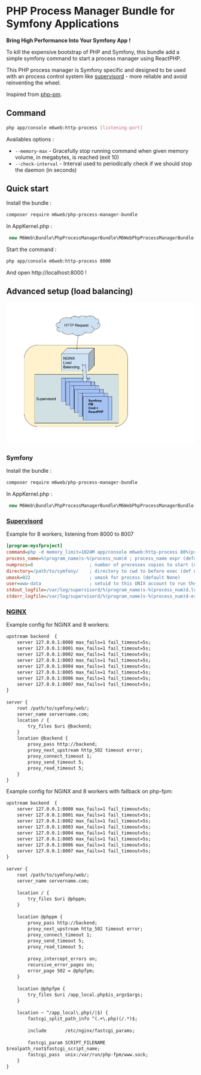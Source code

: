 PHP Process Manager Bundle for Symfony Applications
===================================================

**Bring High Performance Into Your Symfony App !**

To kill the expensive bootstrap of PHP and Symfony, this bundle add a simple symfony command to start a process manager using ReactPHP.

This PHP process manager is Symfony specific and designed to be used with an process control system like [supervisord](http://supervisord.org/) - more reliable and avoid reinventing the wheel.

Inspired from [php-pm](https://github.com/php-pm/php-pm).

## Command

```bash
php app/console m6web:http-process [listening-port]
```

Availables options :

- `--memory-max` - Gracefully stop running command when given memory volume, in megabytes, is reached (exit 10)
- `--check-interval` - Interval used to periodically check if we should stop the daemon (in seconds)

## Quick start

Install the bundle :

```bash
composer require m6web/php-process-manager-bundle
```

In AppKernel.php :

```php
 new M6Web\Bundle\PhpProcessManagerBundle\M6WebPhpProcessManagerBundle(),
```

Start the command :

```bash
php app/console m6web:http-process 8000
```

And open http://localhost:8000 !

## Advanced setup (load balancing)

![Advanced setup (load balancing)](doc/PhpProcessManagerBundle.png)

### Symfony

Install the bundle :

```bash
composer require m6web/php-process-manager-bundle
```

In AppKernel.php :

```php
 new M6Web\Bundle\PhpProcessManagerBundle\M6WebPhpProcessManagerBundle(),
 ```

### [Supervisord](http://supervisord.org/)

Example for 8 workers, listening from 8000 to 8007

```ini
[program:mysfproject]
command=php -d memory_limit=1024M app/console m6web:http-process 80%(process_num)02d --env=dev --memory-max=768 --check-interval=60 ; the program (relative uses PATH, can take args)
process_name=%(program_name)s-%(process_num)d ; process_name expr (default %(program_name)s)
numprocs=8                     ; number of processes copies to start (def 1)
directory=/path/to/symfony/    ; directory to cwd to before exec (def no cwd)
umask=022                      ; umask for process (default None)
user=www-data                  ; setuid to this UNIX account to run the program
stdout_logfile=/var/log/supervisord/%(program_name)s-%(process_num)d.log              ; stdout log path, NONE for none; default AUTO
stderr_logfile=/var/log/supervisord/%(program_name)s-%(process_num)d-error.log        ; stderr log path, NONE for none; default AUTO
```

### [NGINX](https://www.nginx.com/resources/wiki/)

Example config for NGiNX and 8 workers:

```nginx
upstream backend  {
    server 127.0.0.1:8000 max_fails=1 fail_timeout=5s;
    server 127.0.0.1:8001 max_fails=1 fail_timeout=5s;
    server 127.0.0.1:8002 max_fails=1 fail_timeout=5s;
    server 127.0.0.1:8003 max_fails=1 fail_timeout=5s;
    server 127.0.0.1:8004 max_fails=1 fail_timeout=5s;
    server 127.0.0.1:8005 max_fails=1 fail_timeout=5s;
    server 127.0.0.1:8006 max_fails=1 fail_timeout=5s;
    server 127.0.0.1:8007 max_fails=1 fail_timeout=5s;
}

server {
    root /path/to/symfony/web/;
    server_name servername.com;
    location / {
        try_files $uri @backend;
    }
    location @backend {
        proxy_pass http://backend;
        proxy_next_upstream http_502 timeout error;
        proxy_connect_timeout 1;
        proxy_send_timeout 5;
        proxy_read_timeout 5;
    }
}
```

Example config for NGiNX and 8 workers with fallback on php-fpm:

```nginx
upstream backend  {
    server 127.0.0.1:8000 max_fails=1 fail_timeout=5s;
    server 127.0.0.1:8001 max_fails=1 fail_timeout=5s;
    server 127.0.0.1:8002 max_fails=1 fail_timeout=5s;
    server 127.0.0.1:8003 max_fails=1 fail_timeout=5s;
    server 127.0.0.1:8004 max_fails=1 fail_timeout=5s;
    server 127.0.0.1:8005 max_fails=1 fail_timeout=5s;
    server 127.0.0.1:8006 max_fails=1 fail_timeout=5s;
    server 127.0.0.1:8007 max_fails=1 fail_timeout=5s;
}

server {
    root /path/to/symfony/web/;
    server_name servername.com;

    location / {
        try_files $uri @phppm;
    }

    location @phppm {
        proxy_pass http://backend;
        proxy_next_upstream http_502 timeout error;
        proxy_connect_timeout 1;
        proxy_send_timeout 5;
        proxy_read_timeout 5;

        proxy_intercept_errors on;
        recursive_error_pages on;
        error_page 502 = @phpfpm;
    }

    location @phpfpm {
        try_files $uri /app_local.php$is_args$args;
    }

    location ~ ^/app_local\.php(/|$) {
        fastcgi_split_path_info ^(.+\.php)(/.*)$;

        include       /etc/nginx/fastcgi_params;

        fastcgi_param SCRIPT_FILENAME $realpath_root$fastcgi_script_name;
        fastcgi_pass  unix:/var/run/php-fpm/www.sock;
    }
}
```
